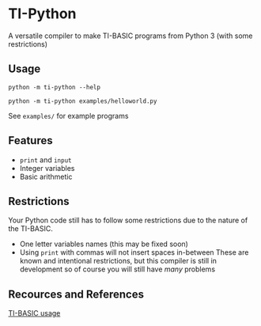# TI-Python
A versatile compiler to make TI-BASIC programs from Python 3 (with some restrictions)

## Usage
```
python -m ti-python --help
```
```
python -m ti-python examples/helloworld.py
```

See `examples/` for example programs

## Features
 - `print` and `input`
 - Integer variables
 - Basic arithmetic

## Restrictions
Your Python code still has to follow some restrictions due to the nature of the TI-BASIC.
 - One letter variables names (this may be fixed soon) 
 - Using `print` with commas will not insert spaces in-between 
These are known and intentional restrictions, but this compiler is still in development so of course you will still have *many* problems

## Recources and References
[TI-BASIC usage](http://tibasicdev.wikidot.com/starter-kit)
